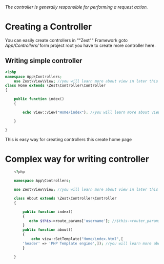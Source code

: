 _The controller is generally responsible for performing a request action._
# Creating a Controller
You can easily create controllers in ""Zest"" Framework goto _App/Controllers/_ form project root you have to create more controller here.
## Writing simple controller

```php		
<?php
namespace App\Controllers;
	use Zest\View\View; //you will learn more about view in later this is for accessing view
class Home extends \Zest\Controller\Controller
{

	public function index()
	{

		echo View::view("Home/index"); //you will learn more about view in later this is for accessing view

	}

}
```

This is easy way for creating controllers this create home page

# Complex way for writing controller

```PHP
	<?php

	namespace App\Controllers;

	use Zest\View\View; //you will learn more about view in later this is for accessing view

	class About extends \Zest\Controller\Controller
	{

	    public function index()
	    {
	       echo $this->route_params['username']; //$this->router_params use for accessing paramter begin passed for more information see https://github.com/Softhub99/Zest/wiki/Routing#router-with-complex-parameter
	    }
	    public function about()
	    {
	        echo view::SetTemplate("Home/index.html",[
	    'header' => 'PHP Template engine',]); //you will learn more about view/template engine in later this is for accessing view
	    }

	}
```
